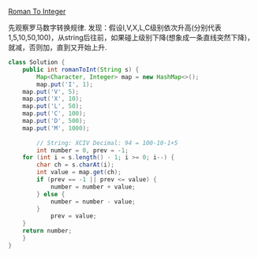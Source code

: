 [Roman To Integer](https://leetcode.com/problems/roman-to-integer/description/)

先观察罗马数字转换规律. 发现：假设I,V,X,L,C级别依次升高(分别代表1,5,10,50,100)，从string后往前，如果碰上级别下降(想象成一条直线突然下降)，就减，否则加，直到又开始上升. <br>

```java
class Solution {
    public int romanToInt(String s) {
        Map<Character, Integer> map = new HashMap<>();
        map.put('I', 1);
	map.put('V', 5);
	map.put('X', 10);
	map.put('L', 50);
	map.put('C', 100);
	map.put('D', 500);
	map.put('M', 1000);
        
        // String: XCIV Decimal: 94 = 100-10-1+5
    	int number = 0, prev = -1;
	for (int i = s.length() - 1; i >= 0; i--) {
		char ch = s.charAt(i);
		int value = map.get(ch);
		if (prev == -1 || prev <= value) {
			number = number + value;
		} else {
			number = number - value;
		}
			prev = value;
	}
	return number;
    }
}
```
